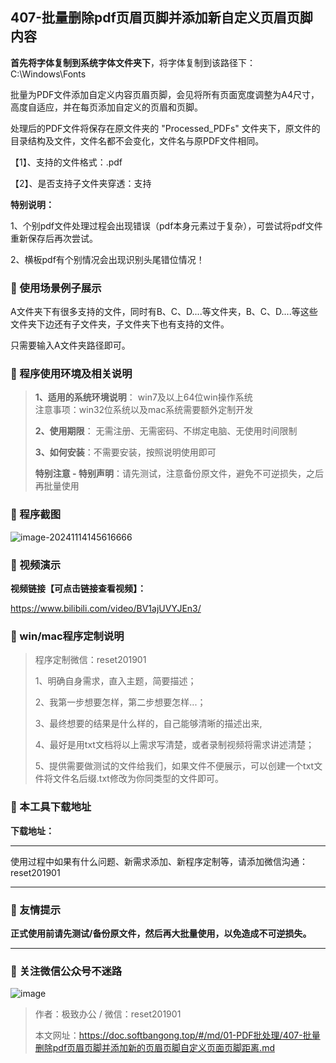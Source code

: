 ## 407-批量删除pdf页眉页脚并添加新自定义页眉页脚内容

**首先将字体复制到系统字体文件夹下**，将字体复制到该路径下：C:\Windows\Fonts

 

批量为PDF文件添加自定义内容页眉页脚，会见将所有页面宽度调整为A4尺寸，高度自适应，并在每页添加自定义的页眉和页脚。

处理后的PDF文件将保存在原文件夹的 "Processed_PDFs" 文件夹下，原文件的目录结构及文件，文件名都不会变化，文件名与原PDF文件相同。

【1】、支持的文件格式：.pdf  

【2】、是否支持子文件夹穿透：支持  



**特别说明：**

1、个别pdf文件处理过程会出现错误（pdf本身元素过于复杂），可尝试将pdf文件重新保存后再次尝试。

2、横板pdf有个别情况会出现识别头尾错位情况！

### 📑 使用场景例子展示

A文件夹下有很多支持的文件，同时有B、C、D....等文件夹，B、C、D....等这些文件夹下边还有子文件夹，子文件夹下也有支持的文件。

只需要输入A文件夹路径即可。

### 📑 程序使用环境及相关说明

> **1、适用的系统环境说明**： win7及以上64位win操作系统  
> 注意事项：win32位系统以及mac系统需要额外定制开发  
>
> **2、使用期限**： 无需注册、无需密码、不绑定电脑、无使用时间限制  
>
> **3、如何安装**：不需要安装，按照说明使用即可  
>
> **特别注意 - 特别声明**：请先测试，注意备份原文件，避免不可逆损失，之后再批量使用

### 📑 程序截图

 ![image-20241114145616666](https://s2.loli.net/2024/11/17/4eFNPouH6m9ct5q.png)

### 📑 视频演示

**视频链接【可点击链接查看视频】：**

https://www.bilibili.com/video/BV1ajUVYJEn3/

### 📑 win/mac程序定制说明

> 程序定制微信：reset201901  
>
> 1、明确自身需求，直入主题，简要描述；
>
> 2、我第一步想要怎样，第二步想要怎样...； 
>
> 3、最终想要的结果是什么样的，自己能够清晰的描述出来,  
>
> 4、最好是用txt文档将以上需求写清楚，或者录制视频将需求讲述清楚；  
>
> 5、提供需要做测试的文件给我们，如果文件不便展示，可以创建一个txt文件将文件名后缀.txt修改为你同类型的文件即可。  

### 📑 本工具下载地址

**下载地址：**

------

使用过程中如果有什么问题、新需求添加、新程序定制等，请添加微信沟通：reset201901

------

### 📑 友情提示

**正式使用前请先测试/备份原文件，然后再大批量使用，以免造成不可逆损失。**

------

### 📑 关注微信公众号不迷路

![image](https://s2.loli.net/2024/11/02/tK9T7jxLcuv5rUk.png)

> 作者：极致办公  /  微信：reset201901
>
> 本文网址：https://doc.softbangong.top/#/md/01-PDF批处理/407-批量删除pdf页眉页脚并添加新的页眉页脚自定义页面页脚距离.md